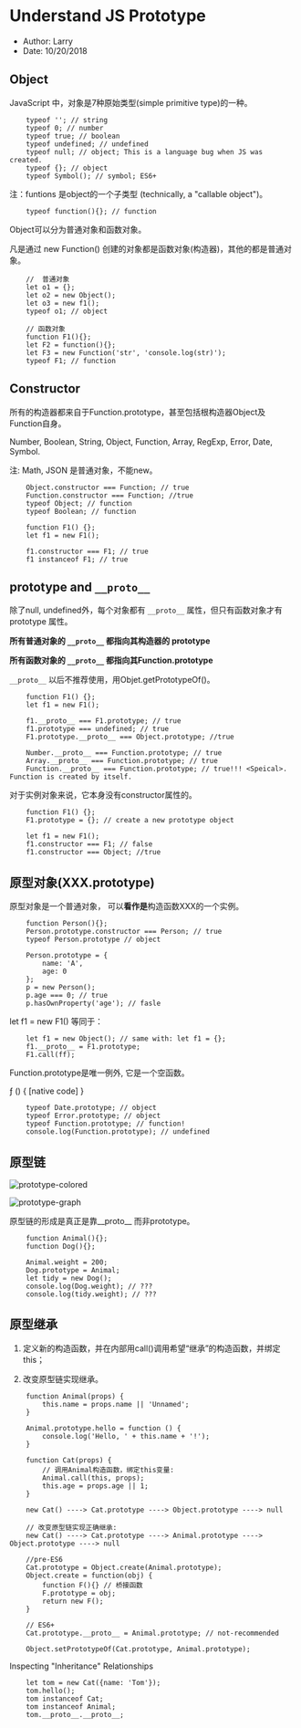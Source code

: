 
# Understand JS Prototype

* Author: Larry
* Date: 10/20/2018

## Object

JavaScript 中，对象是7种原始类型(simple primitive type)的一种。

```JS
    typeof ''; // string
    typeof 0; // number
    typeof true; // boolean
    typeof undefined; // undefined
    typeof null; // object; This is a language bug when JS was created.
    typeof {}; // object
    typeof Symbol(); // symbol; ES6+
```

注：funtions 是object的一个子类型 (technically, a "callable object")。

```JS
    typeof function(){}; // function
```

Object可以分为普通对象和函数对象。

凡是通过 new Function() 创建的对象都是函数对象(构造器)，其他的都是普通对象。

```JS
    //  普通对象
    let o1 = {};
    let o2 = new Object();
    let o3 = new f1();
    typeof o1; // object

    // 函数对象
    function F1(){};
    let F2 = function(){};
    let F3 = new Function('str', 'console.log(str)');
    typeof F1; // function
```

## Constructor

所有的构造器都来自于Function.prototype，甚至包括根构造器Object及Function自身。

Number, Boolean, String, Object, Function, Array, RegExp, Error, Date, Symbol.

注: Math, JSON 是普通对象，不能new。

```JS
    Object.constructor === Function; // true
    Function.constructor === Function; //true
    typeof Object; // function
    typeof Boolean; // function
```

```JS
    function F1() {};
    let f1 = new F1();

    f1.constructor === F1; // true
    f1 instanceof F1; // true
```

## prototype and `__proto__`

除了null, undefined外，每个对象都有 `__proto__` 属性，但只有函数对象才有 prototype 属性。

**所有普通对象的 `__proto__` 都指向其构造器的 prototype**

**所有函数对象的 `__proto__` 都指向其Function.prototype**

`__proto__` 以后不推荐使用，用Objet.getPrototypeOf()。

```JS
    function F1() {};
    let f1 = new F1();

    f1.__proto__ === F1.prototype; // true
    f1.prototype === undefined; // true
    F1.prototype.__proto__ === Object.prototype; //true

    Number.__proto__ === Function.prototype; // true
    Array.__proto__ === Function.prototype; // true
    Function.__proto__ === Function.prototype; // true!!! <Speical>. Function is created by itself.
```

对于实例对象来说，它本身没有constructor属性的。

```JS
    function F1() {};
    F1.prototype = {}; // create a new prototype object

    let f1 = new F1();
    f1.constructor === F1; // false
    f1.constructor === Object; //true
```

## 原型对象(XXX.prototype)

原型对象是一个普通对象， 可以**看作是**构造函数XXX的一个实例。

```JS
    function Person(){};
    Person.prototype.constructor === Person; // true
    typeof Person.prototype // object

    Person.prototype = {
        name: 'A',
        age: 0
    };
    p = new Person();
    p.age === 0; // true
    p.hasOwnProperty('age'); // fasle
```

let f1 = new F1() 等同于：

```JS
    let f1 = new Object(); // same with: let f1 = {};
    f1.__proto__ = F1.prototype;
    F1.call(ff);
```

Function.prototype是唯一例外, 它是一个空函数。

ƒ () { [native code] }

```JS
    typeof Date.prototype; // object
    typeof Error.prototype; // object
    typeof Function.prototype; // function!
    console.log(Function.prototype); // undefined
```

## 原型链

![prototype-colored](./Prototype-colored.jpg)

![prototype-graph](./Prototype-graph.jpg)

原型链的形成是真正是靠__proto__ 而非prototype。

```JS
    function Animal(){};
    function Dog(){};

    Animal.weight = 200;
    Dog.prototype = Animal;
    let tidy = new Dog();
    console.log(Dog.weight); // ???
    console.log(tidy.weight); // ???
```

## 原型继承

1. 定义新的构造函数，并在内部用call()调用希望“继承”的构造函数，并绑定this；

2. 改变原型链实现继承。

```JS
    function Animal(props) {
        this.name = props.name || 'Unnamed';
    }

    Animal.prototype.hello = function () {
        console.log('Hello, ' + this.name + '!');
    }

    function Cat(props) {
        // 调用Animal构造函数，绑定this变量:
        Animal.call(this, props);
        this.age = props.age || 1;
    }
```

```JS
    new Cat() ----> Cat.prototype ----> Object.prototype ----> null

    // 改变原型链实现正确继承:
    new Cat() ----> Cat.prototype ----> Animal.prototype ----> Object.prototype ----> null

```

```JS
    //pre-ES6
    Cat.prototype = Object.create(Animal.prototype);
    Object.create = function(obj) {
        function F(){} // 桥接函数
        F.prototype = obj;
        return new F();
    }

    // ES6+
    Cat.prototype.__proto__ = Animal.prototype; // not-recommended

    Object.setPrototypeOf(Cat.prototype, Animal.prototype);
```

Inspecting "Inheritance" Relationships

```JS
    let tom = new Cat({name: 'Tom'});
    tom.hello();
    tom instanceof Cat;
    tom instanceof Animal;
    tom.__proto__.__proto__;
```
